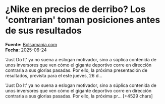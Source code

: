 # ¿Nike en precios de derribo? Los 'contrarian' toman posiciones antes de sus resultados

**Fuente:** [Bolsamania.com](https://www.bolsamania.com/noticias/empresas/nike-precios-derribo-contrarian-toman-posiciones-antes-resultados--20098828.html)  
**Fecha:** 2025-06-24

'Just Do It' ya no suena a eslogan motivador, sino a súplica contenida de unos inversores que ven cómo el gigante deportivo corre en dirección contraria a sus glorias pasadas. Por ello, la próxima presentación de resultados, prevista para el este jueves, 26 d…

'Just Do It' ya no suena a eslogan motivador, sino a súplica contenida de unos inversores que ven cómo el gigante deportivo corre en dirección contraria a sus glorias pasadas. Por ello, la próxima pr… [+4529 chars]
